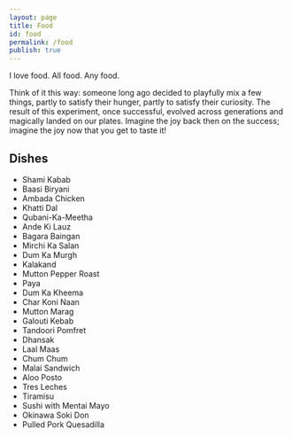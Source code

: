 ```yaml
---
layout: page
title: Food
id: food
permalink: /food
publish: true
---
```


I love food. All food. Any food.

Think of it this way: someone long ago decided to playfully mix a few things, partly to satisfy their hunger, partly to satisfy their curiosity. The result of this experiment, once successful, evolved across generations and magically landed on our plates. Imagine the joy back then on the success; imagine the joy now that you get to taste it!

## Dishes
- Shami Kabab
- Baasi Biryani
- Ambada Chicken
- Khatti Dal
- Qubani-Ka-Meetha
- Ande Ki Lauz
- Bagara Baingan
- Mirchi Ka Salan
- Dum Ka Murgh
- Kalakand
- Mutton Pepper Roast
- Paya
- Dum Ka Kheema
- Char Koni Naan
- Mutton Marag
- Galouti Kebab
- Tandoori Pomfret
- Dhansak
- Laal Maas
- Chum Chum
- Malai Sandwich
- Aloo Posto
- Tres Leches
- Tiramisu 
- Sushi with Mentai Mayo 
- Okinawa Soki Don 
- Pulled Pork Quesadilla
